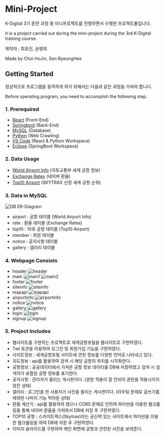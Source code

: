 # Mini-Project
K-Digital 3기 훈련 과정 중 미니프로젝트를 진행하면서 수행한 프로젝트물입니다.

It is a project carried out during the mini-project during the 3rd K-Digital training course.

제작자 : 최호진, 손병희

Made by Choi HoJin, Son ByeongHee

## Getting Started
정상적으로 프로그램을 동작하게 하기 위해서는 다음과 같은 과정을 거쳐야 합니다.

Before operating program, you need to accomplish the following step.

### 1. Prerequired
+ [React](https://react.dev/) (Front-End)
+ [Springboot](https://spring.io/tools) (Back-End)
+ [MySQL](https://www.mysql.com/) (Database)  
+ [Python](https://python.org/) (Web Crawling)
+ [VS Code](https://code.visualstudio.com/) (React & Python Workspace)
+ [Eclipse](https://www.eclipse.org/downloads/) (SpringBoot Workspace)

### 2. Data Usage
+ [World Airport Info](https://www.data.go.kr/data/3051587/fileData.do?recommendDataYn=Y) (국토교통부 세계 공항 정보)
+ [Exchange Rates](https://m.stock.naver.com/marketindex/home/exchangeRate/exchange) (네이버 환율)
+ [Top10 Airport](https://www.data.go.kr/data/3051587/fileData.do?recommendDataYn=Y) (SKYTRAX 선정 세계 공항 순위)

### 3. Data in MySQL
![DB ER-Diagram](https://github.com/Gansaw/K-Project/assets/86204430/11319c6d-0fe8-4dd0-bac7-409f1f0b05ee)
+ airport : 공항 테이블 (World Airport Info)
+ rate : 환율 테이블 (Exchange Rates)
+ top10 : 10위 공항 테이블 (Top10 Airport)
+ member : 회원 테이블
+ notice : 공지사항 테이블
+ gallery : 갤러리 테이블

### 4. Webpage Consists
+ header
![header](https://github.com/Gansaw/K-Project/assets/86204430/7e8b6b16-a477-4698-9eca-b3408d492537)
+ main
![main1](https://github.com/Gansaw/K-Project/assets/86204430/16bc8cb1-a19a-4a43-a47b-64a55b6cc311)
![main2](https://github.com/Gansaw/K-Project/assets/86204430/38851019-5c64-4396-aa6b-1084c45214ed)
+ footer
![footer](https://github.com/Gansaw/K-Project/assets/86204430/446affa3-a9b7-42d9-b97e-c69136fdf977)
+ siteinfo
![siteinfo](https://github.com/Gansaw/K-Project/assets/86204430/ab5b35ce-3515-4859-b941-239c15aa3626)
+ mapapi
![mapapi](https://github.com/Gansaw/K-Project/assets/86204430/85473936-f30f-4ba4-8c13-b6ccd7d06657)
+ airportinfo
![airportinfo](https://github.com/Gansaw/K-Project/assets/86204430/31a3f092-485e-47a2-8205-9b6f7c073fa8)
+ notice
![notice](https://github.com/Gansaw/K-Project/assets/86204430/b5311016-1c75-4f15-b400-cbfea0e94868)
+ gallery
![gallery](https://github.com/Gansaw/K-Project/assets/86204430/805e5b08-270c-4ef7-a0d4-72f3820d2a9d)
+ login
![login](https://github.com/Gansaw/K-Project/assets/86204430/7cc64423-af13-4675-bfc6-9bc942412a04)
+ signup
![signup](https://github.com/Gansaw/K-Project/assets/86204430/5dd0d4f6-be93-494f-b0c7-93192eb6a07b)


### 5. Project Includes
+ 웹사이트를 구현하는 프로젝트로 세계공항포털을 웹사이트로 구현하였다.
+ Twt 토큰을 이용하여 로그인 및 회원가입 기능을 구현하였다.
+ 사이트정보 : 세계공항포털 사이트에 관한 정보를 다양한 언어로 나타내고 있다.
+ 지도정보 : api를 활용하여 검색 시 해당 공항의 위치를 시각화한다.
+ 공항정보 : 공공데이터에서 가져온 공항 정보 데이터를 DB에 저장하였고 검색 시 검색어가 포함된 공항 정보를 표기한다.
+ 공지사항 : 관리자가 올리는 게시판이다. (권한 적용이 잘 안되어 권한을 적용시키지 않은 상태)
+ 갤러리 : 로그인을 한 사용자가 사진을 올리는 게시판이다. (라우팅 문제로 글쓰기를 제외한 나머지 기능 막아둔 상태)
+ 환율 계산기 : api를 활용하려 했으나 CORS 문제로 인하여 파이썬을 이용한 웹크롤링을 통해 네이버 환율을 가져와서 DB에 저장 후 구현하였다.
+ TOP10 공항 : 스카이트랙스(Skytrax)라는 공신력 있는 사이트에서 파이썬을 이용한 웹크롤링을 하여 DB에 저장 후 구현하였다.
+ 이미지 슬라이드를 구현하여 메인 화면에 공항과 관련된 사진을 보여준다.

